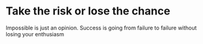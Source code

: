 # Take the risk or lose the chance
Impossible is just an opinion.
Success is going from failure to failure without losing your enthusiasm
